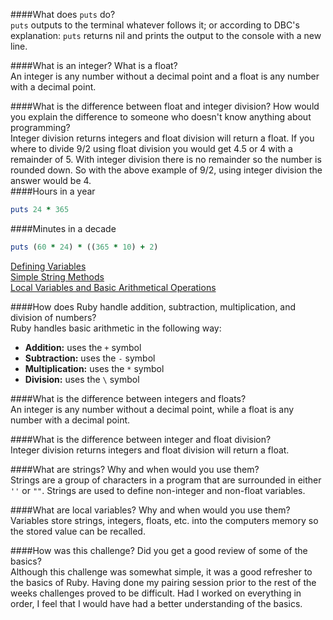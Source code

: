 ####What does `puts` do?   
`puts` outputs to the terminal whatever follows it; or according to DBC's explanation: `puts` returns nil and prints the output to the console with a new line.   

####What is an integer? What is a float?   
An integer is any number without a decimal point and a float is any number with a decimal point.   

####What is the difference between float and integer division? How would you explain the difference to someone who doesn't know anything about programming?   
Integer division returns integers and float division will return a float.  If you where to divide 9/2 using float division you would get 4.5 or 4 with a remainder of 5. With integer division there is no remainder so the number is rounded down. So with the above example of 9/2, using integer division the answer would be 4.   
####Hours in a year
```ruby
puts 24 * 365
```   
####Minutes in a decade   
```ruby
puts (60 * 24) * ((365 * 10) + 2)
```   
   
[Defining Variables](https://github.com/toddseller/phase-0/blob/master/week-4/defining-variables.rb)   
[Simple String Methods](https://github.com/toddseller/phase-0/blob/master/week-4/simple-string.rb)   
[Local Variables and Basic Arithmetical Operations](https://github.com/toddseller/phase-0/blob/master/week-4/basic-math.rb)   
   
####How does Ruby handle addition, subtraction, multiplication, and division of numbers?   
Ruby handles basic arithmetic in the following way:
  * __Addition:__ uses the `+` symbol   
  * __Subtraction:__ uses the `-` symbol   
  * __Multiplication:__ uses the `*` symbol
  * __Division:__ uses the `\` symbol   

####What is the difference between integers and floats?   
An integer is any number without a decimal point, while a float is any number with a decimal point.   

####What is the difference between integer and float division?   
Integer division returns integers and float division will return a float.   

####What are strings? Why and when would you use them?   
Strings are a group of characters in a program that are surrounded in either `''` or `""`. Strings are used to define non-integer and non-float variables.   

####What are local variables? Why and when would you use them?   
Variables store strings, integers, floats, etc. into the computers memory so the stored value can be recalled.   

####How was this challenge? Did you get a good review of some of the basics?   
Although this challenge was somewhat simple, it was a good refresher to the basics of Ruby. Having done my pairing session prior to the rest of the weeks challenges proved to be difficult. Had I worked on everything in order, I feel that I would have had a better understanding of the basics.